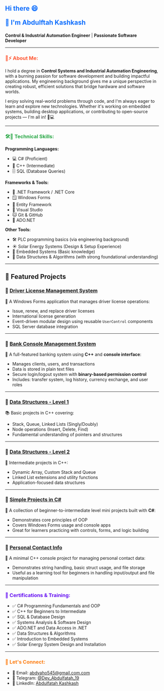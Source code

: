 


<h2 style="color:#0d6efd; font-weight:bold;">Hi there 😄
  
  👋 I'm Abdulftah Kashkash</h2>

**Control & Industrial Automation Engineer** | **Passionate Software Developer**

---

<h3 style="color:#ff5733; font-weight:bold;">🚀⚡ About Me:</h3>

I hold a degree in **Control Systems and Industrial Automation Engineering**, with a burning passion for software development and building impactful applications. My engineering background gives me a unique perspective in creating robust, efficient solutions that bridge hardware and software worlds.

I enjoy solving real-world problems through code, and I'm always eager to learn and explore new technologies. Whether it's working on embedded systems, building desktop applications, or contributing to open-source projects — I'm all in! 🔧💻

---

<h3 style="color:#28a745; font-weight:bold;">🛠️💬 Technical Skills:</h3>

**Programming Languages:**

- 💻 C# (Proficient)
- 🧠 C++ (Intermediate)
- 🗄️ SQL (Database Queries)

**Frameworks & Tools:**

- 🧩 .NET Framework / .NET Core
- 🪟 Windows Forms
- 🧪 Entity Framework
- 🧰 Visual Studio
- 🐱 Git & GitHub
- 🔗 ADO.NET

**Other Tools:**

- 🛠️ PLC programming basics (via engineering background)
- ☀️ Solar Energy Systems (Design & Setup Experience)
- 📡 Embedded Systems (Basic knowledge)
- 🧮 Data Structures & Algorithms (with strong foundational understanding)
---

## 📌 Featured Projects

### 🔹 [Driver License Management System](https://github.com/CodacOne/DVLD_system.git)
🪪 A Windows Forms application that manages driver license operations:
- Issue, renew, and replace driver licenses
- International license generation
- Event-driven modular design using reusable `UserControl` components
- SQL Server database integration

---

### 🔹 [Bank Console Management System](https://github.com/CodacOne/Project-Bank-Console-.git)
🏦 A full-featured banking system using **C++** and **console interface**:
- Manages clients, users, and transactions
- Data is stored in plain text files
- Secure login/logout system with **binary-based permission control**
- Includes: transfer system, log history, currency exchange, and user roles

---

### 🔹 [Data Structures - Level 1](https://github.com/CodacOne/Data-Structure-1-.git)
📚 Basic projects in C++ covering:
- Stack, Queue, Linked Lists (Singly/Doubly)
- Node operations (Insert, Delete, Find)
- Fundamental understanding of pointers and structures

---

### 🔹 [Data Structures - Level 2](https://github.com/CodacOne/Data-Structure-2-.git)
🔧 Intermediate projects in C++:
- Dynamic Array, Custom Stack and Queue
- Linked List extensions and utility functions
- Application-focused data structures

---

### 🔹 [Simple Projects in C#](https://github.com/CodacOne/simple-Project-in-C-sharp.git)
🧩 A collection of beginner-to-intermediate level mini projects built with **C#**:
- Demonstrates core principles of OOP
- Covers Windows Forms usage and console apps
- Great for learners practicing with controls, forms, and logic building

---

### 🔹 [Personal Contact Info](https://github.com/CodacOne/Contacts-Project-Using-3-Tier-Architecture.git)
📇 A minimal C++ console project for managing personal contact data:
- Demonstrates string handling, basic struct usage, and file storage
- Useful as a learning tool for beginners in handling input/output and file manipulation


---

<h3 style="color:#6610f2; font-weight:bold;">📜 Certifications & Training:</h3>

- ✅ C# Programming Fundamentals and OOP  
- ✅ C++ for Beginners to Intermediate  
- ✅ SQL & Database Design  
- ✅ Systems Analysis & Software Design  
- ✅ ADO.NET and Data Access in .NET  
- ✅ Data Structures & Algorithms  
- ✅ Introduction to Embedded Systems  
- ✅ Solar Energy System Design and Installation  

---

<h3 style="color:#fd7e14; font-weight:bold;">🤝 Let's Connect:</h3>

- 📧 Email: abdyaho545@gmail.com.com  
- 🔗 Telegram: [@Dev_Abdulfatah_19](https://t.me/Dev_Abdulfatah_19)  
- 💼 LinkedIn: [Abdulfatah Kashkash](https://www.linkedin.com/in/abdulfatah-kashkash-%D8%B9%D8%A8%D8%AF%D8%A7%D9%84%D9%81%D8%AA%D8%A7%D8%AD-2928b7238)

